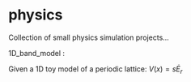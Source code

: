 # physics
Collection of small physics simulation projects...

1D_band_model :

Given a 1D toy model of a periodic lattice: $V(x)=s\dot E_r$
